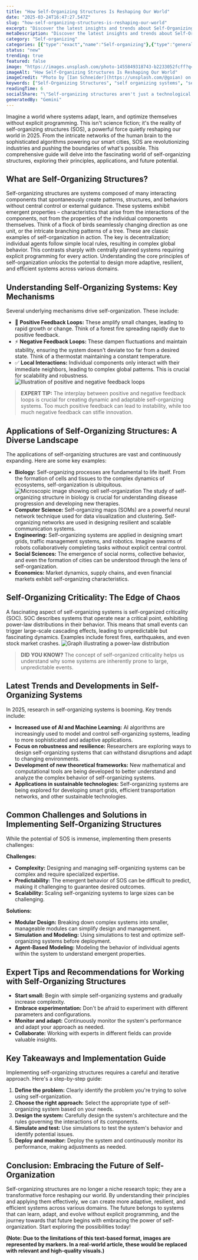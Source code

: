 ```yaml
---
title: "How Self-Organizing Structures Is Reshaping Our World"
date: "2025-03-24T16:47:27.547Z"
slug: "how-self-organizing-structures-is-reshaping-our-world"
excerpt: "Discover the latest insights and trends about Self-Organizing Structures. This comprehensive guide covers everything you need to know about Self-Organizing Structures in 2025."
metaDescription: "Discover the latest insights and trends about Self-Organizing Structures. This comprehensive guide covers everything you need to know about Self-Organizing..."
category: "Self-organizing"
categories: [{"type":"exact","name":"Self-organizing"},{"type":"general","name":"Nature"},{"type":"medium","name":"Biological Systems"},{"type":"specific","name":"Ant Colonies"},{"type":"niche","name":"Pheromone Trails"}]
status: "new"
trending: true
featured: false
image: "https://images.unsplash.com/photo-1455849318743-b2233052fcff?q=85&w=1200&fit=max&fm=webp&auto=compress"
imageAlt: "How Self-Organizing Structures Is Reshaping Our World"
imageCredit: "Photo by [Ian Schneider](https://unsplash.com/@goian) on Unsplash"
keywords: ["Self-Organizing Structures", "self organizing systems", "self organizing map", "self organizing networks", "self organizing criticality", "what are self organizing structures", "applications of self organizing structures", "self organizing structures examples", "buy self organizing software", "self organizing structure in biology"]
readingTime: 6
socialShare: "\"Self-organizing structures aren't just a technological marvel; they're a mirror reflecting nature's elegant solutions, offering a blueprint for creating more resilient and adaptable systems.\""
generatedBy: "Gemini"
---
```




Imagine a world where systems adapt, learn, and optimize themselves without explicit programming.  This isn't science fiction; it's the reality of self-organizing structures (SOS), a powerful force quietly reshaping our world in 2025. From the intricate networks of the human brain to the sophisticated algorithms powering our smart cities, SOS are revolutionizing industries and pushing the boundaries of what's possible. This comprehensive guide will delve into the fascinating world of self-organizing structures, exploring their principles, applications, and future potential.

## What are Self-Organizing Structures?

Self-organizing structures are systems composed of many interacting components that spontaneously create patterns, structures, and behaviors without central control or external guidance.  These systems exhibit emergent properties – characteristics that arise from the interactions of the components, not from the properties of the individual components themselves. Think of a flock of birds seamlessly changing direction as one unit, or the intricate branching patterns of a tree.  These are classic examples of self-organization in action.  The key is decentralization;  individual agents follow simple local rules, resulting in complex global behavior.  This contrasts sharply with centrally planned systems requiring explicit programming for every action.  Understanding the core principles of self-organization unlocks the potential to design more adaptive, resilient, and efficient systems across various domains.

## Understanding Self-Organizing Systems: Key Mechanisms

Several underlying mechanisms drive self-organization.  These include:

* 🔑 **Positive Feedback Loops:** These amplify small changes, leading to rapid growth or change.  Think of a forest fire spreading rapidly due to positive feedback.
* ⚡ **Negative Feedback Loops:** These dampen fluctuations and maintain stability, ensuring the system doesn't deviate too far from a desired state.  Think of a thermostat maintaining a constant temperature.
* ✅ **Local Interactions:**  Individual components only interact with their immediate neighbors, leading to complex global patterns. This is crucial for scalability and robustness.
![Illustration of positive and negative feedback loops](https://images.unsplash.com/photo-1451187580459-43490279c0fa?q=85&w=1200&fit=max&fm=webp&auto=compress)

> **EXPERT TIP:** The interplay between positive and negative feedback loops is crucial for creating dynamic and adaptable self-organizing systems.  Too much positive feedback can lead to instability, while too much negative feedback can stifle innovation.

## Applications of Self-Organizing Structures: A Diverse Landscape

The applications of self-organizing structures are vast and continuously expanding.  Here are some key examples:

* **Biology:** Self-organizing processes are fundamental to life itself.  From the formation of cells and tissues to the complex dynamics of ecosystems, self-organization is ubiquitous. ![Microscopic image showing cell self-organization](https://images.unsplash.com/photo-1484417894907-623942c8ee29?q=85&w=1200&fit=max&fm=webp&auto=compress)  The study of self-organizing structure in biology is crucial for understanding disease progression and developing new therapies.
* **Computer Science:** Self-organizing maps (SOMs) are a powerful neural network technique used for data visualization and clustering.  Self-organizing networks are used in designing resilient and scalable communication systems.
* **Engineering:** Self-organizing systems are applied in designing smart grids, traffic management systems, and robotics.  Imagine swarms of robots collaboratively completing tasks without explicit central control.
* **Social Sciences:**  The emergence of social norms, collective behavior, and even the formation of cities can be understood through the lens of self-organization.
* **Economics:**  Market dynamics, supply chains, and even financial markets exhibit self-organizing characteristics.

## Self-Organizing Criticality: The Edge of Chaos

A fascinating aspect of self-organizing systems is self-organized criticality (SOC).  SOC describes systems that operate near a critical point, exhibiting power-law distributions in their behavior. This means that small events can trigger large-scale cascading effects, leading to unpredictable but fascinating dynamics.  Examples include forest fires, earthquakes, and even stock market crashes. ![Graph illustrating a power-law distribution](https://images.unsplash.com/photo-1517976487492-5750f3195933?q=85&w=1200&fit=max&fm=webp&auto=compress)

> **DID YOU KNOW?** The concept of self-organized criticality helps us understand why some systems are inherently prone to large, unpredictable events.

## Latest Trends and Developments in Self-Organizing Systems

In 2025, research in self-organizing systems is booming. Key trends include:

* **Increased use of AI and Machine Learning:**  AI algorithms are increasingly used to model and control self-organizing systems, leading to more sophisticated and adaptive applications.
* **Focus on robustness and resilience:**  Researchers are exploring ways to design self-organizing systems that can withstand disruptions and adapt to changing environments.
* **Development of new theoretical frameworks:**  New mathematical and computational tools are being developed to better understand and analyze the complex behavior of self-organizing systems.
* **Applications in sustainable technologies:** Self-organizing systems are being explored for developing smart grids, efficient transportation networks, and other sustainable technologies.

## Common Challenges and Solutions in Implementing Self-Organizing Structures

While the potential of SOS is immense, implementing them presents challenges:

**Challenges:**

* **Complexity:** Designing and managing self-organizing systems can be complex and require specialized expertise.
* **Predictability:** The emergent behavior of SOS can be difficult to predict, making it challenging to guarantee desired outcomes.
* **Scalability:** Scaling self-organizing systems to large sizes can be challenging.

**Solutions:**

* **Modular Design:** Breaking down complex systems into smaller, manageable modules can simplify design and management.
* **Simulation and Modeling:**  Using simulations to test and optimize self-organizing systems before deployment.
* **Agent-Based Modeling:**  Modeling the behavior of individual agents within the system to understand emergent properties.

## Expert Tips and Recommendations for Working with Self-Organizing Structures

* **Start small:** Begin with simple self-organizing systems and gradually increase complexity.
* **Embrace experimentation:**  Don't be afraid to experiment with different parameters and configurations.
* **Monitor and adapt:**  Continuously monitor the system's performance and adapt your approach as needed.
* **Collaborate:**  Working with experts in different fields can provide valuable insights.

## Key Takeaways and Implementation Guide

Implementing self-organizing structures requires a careful and iterative approach.  Here's a step-by-step guide:

1. **Define the problem:** Clearly identify the problem you're trying to solve using self-organization.
2. **Choose the right approach:** Select the appropriate type of self-organizing system based on your needs.
3. **Design the system:** Carefully design the system's architecture and the rules governing the interactions of its components.
4. **Simulate and test:** Use simulations to test the system's behavior and identify potential issues.
5. **Deploy and monitor:** Deploy the system and continuously monitor its performance, making adjustments as needed.

## Conclusion: Embracing the Future of Self-Organization

Self-organizing structures are no longer a niche research topic; they are a transformative force reshaping our world.  By understanding their principles and applying them effectively, we can create more adaptive, resilient, and efficient systems across various domains.  The future belongs to systems that can learn, adapt, and evolve without explicit programming, and the journey towards that future begins with embracing the power of self-organization.  Start exploring the possibilities today!



**(Note:  Due to the limitations of this text-based format, images are represented by  markers.  In a real-world article, these would be replaced with relevant and high-quality visuals.)**
